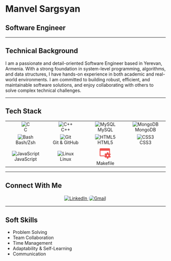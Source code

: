 # Manvel Sargsyan

## Software Engineer

---

## Technical Background
I am a passionate and detail-oriented Software Engineer based in Yerevan, Armenia. With a strong foundation in system-level programming, algorithms, and data structures, I have hands-on experience in both academic and real-world environments. I am committed to building robust, efficient, and maintainable software solutions, and enjoy collaborating with others to solve complex technical challenges.

---

## Tech Stack

<div align="center">
  <table>
    <tr>
      <td align="center" width="120">
        <img src="https://cdn.jsdelivr.net/gh/devicons/devicon/icons/c/c-original.svg" width="40" height="40" alt="C"/><br/>C
      </td>
      <td align="center" width="120">
        <img src="https://cdn.jsdelivr.net/gh/devicons/devicon/icons/cplusplus/cplusplus-original.svg" width="40" height="40" alt="C++"/><br/>C++
      </td>
      <td align="center" width="120">
        <img src="https://cdn.jsdelivr.net/gh/devicons/devicon/icons/mysql/mysql-original.svg" width="40" height="40" alt="MySQL"/><br/>MySQL
      </td>
      <td align="center" width="120">
        <img src="https://cdn.jsdelivr.net/gh/devicons/devicon/icons/mongodb/mongodb-original.svg" width="40" height="40" alt="MongoDB"/><br/>MongoDB
      </td>
    </tr>
    <tr>
      <td align="center" width="120">
        <img src="https://cdn.jsdelivr.net/gh/devicons/devicon/icons/bash/bash-original.svg" width="40" height="40" alt="Bash"/><br/>Bash/Zsh
      </td>
      <td align="center" width="120">
        <img src="https://cdn.jsdelivr.net/gh/devicons/devicon/icons/git/git-original.svg" width="40" height="40" alt="Git"/><br/>Git & GitHub
      </td>
      <td align="center" width="120">
        <img src="https://cdn.jsdelivr.net/gh/devicons/devicon/icons/html5/html5-original.svg" width="40" height="40" alt="HTML5"/><br/>HTML5
      </td>
      <td align="center" width="120">
        <img src="https://cdn.jsdelivr.net/gh/devicons/devicon/icons/css3/css3-original.svg" width="40" height="40" alt="CSS3"/><br/>CSS3
      </td>
    </tr>
    <tr>
      <td align="center" width="120">
        <img src="https://cdn.jsdelivr.net/gh/devicons/devicon/icons/javascript/javascript-original.svg" width="40" height="40" alt="JavaScript"/><br/>JavaScript
      </td>
      <td align="center" width="120">
        <img src="https://cdn.jsdelivr.net/gh/devicons/devicon/icons/linux/linux-original.svg" width="40" height="40" alt="Linux"/><br/>Linux
      </td>
      <td align="center" width="120">
        <img src="https://raw.githubusercontent.com/PKief/vscode-material-icon-theme/main/icons/makefile.svg" width="40" height="40" alt="Makefile"/><br/>Makefile
      </td>
      <td></td>
    </tr>
  </table>
</div>

---

## Connect With Me

<p align="center">
  <a href="https://linkedin.com/in/manvel-sargsyan-24630b332" target="_blank">
    <img src="https://cdn.jsdelivr.net/gh/devicons/devicon/icons/linkedin/linkedin-original.svg" width="40" height="40" alt="LinkedIn"/>
  </a>
  <a href="mailto:sargsyanmanvel97@gmail.com" target="_blank">
    <img src="https://upload.wikimedia.org/wikipedia/commons/4/4e/Gmail_Icon.png" width="40" height="40" alt="Gmail" style="background:white; border-radius:8px; padding:2px;"/>
  </a>
</p>

---

## Soft Skills
- Problem Solving
- Team Collaboration
- Time Management
- Adaptability & Self-Learning
- Communication
